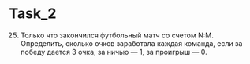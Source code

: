 # Task_2
25.	Только что закончился футбольный матч со счетом N:M. Определить, сколько очков заработала каждая команда, если за победу дается 3 очка, за ничью — 1, за проигрыш — 0.
